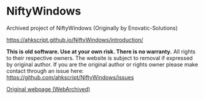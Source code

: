 # NiftyWindows
Archived project of NiftyWindows (Originally by Enovatic-Solutions)

https://ahkscript.github.io/NiftyWindows/introduction/

**This is old software. Use at your own risk. There is no warranty.** All rights to their respective owners. The website is subject to removal if expressed by original author. If you are the original author or rights owner please make contact through an issue here: https://github.com/ahkscript/NiftyWindows/issues

[Original webpage (WebArchived)](https://web.archive.org/web/20200615173923/http://www.enovatic.org:80/products/niftywindows/introduction/)
